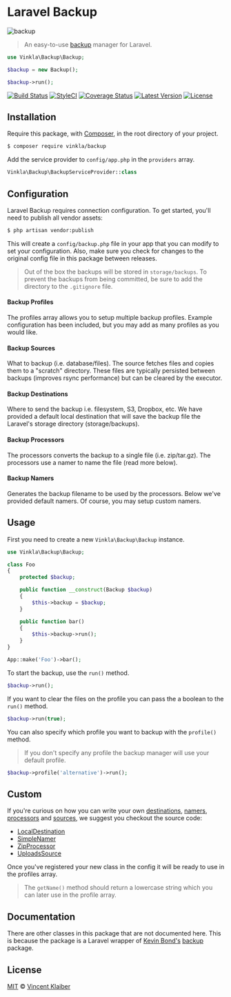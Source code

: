 # Laravel Backup

![backup](https://cloud.githubusercontent.com/assets/499192/11957534/9ecc53ee-a8c2-11e5-8ee6-24bc8c0ac6d4.png)

> An easy-to-use [backup](https://github.com/kbond/php-backup) manager for Laravel.

```php
use Vinkla\Backup\Backup;

$backup = new Backup();

$backup->run();
```

[![Build Status](https://img.shields.io/travis/vinkla/laravel-backup/master.svg?style=flat)](https://travis-ci.org/vinkla/laravel-backup)
[![StyleCI](https://styleci.io/repos/48389801/shield?style=flat)](https://styleci.io/repos/48389801)
[![Coverage Status](https://img.shields.io/codecov/c/github/vinkla/laravel-backup.svg?style=flat)](https://codecov.io/github/vinkla/laravel-backup)
[![Latest Version](https://img.shields.io/github/release/vinkla/backup.svg?style=flat)](https://github.com/vinkla/backup/releases)
[![License](https://img.shields.io/packagist/l/vinkla/backup.svg?style=flat)](https://packagist.org/packages/vinkla/backup)

## Installation

Require this package, with [Composer](https://getcomposer.org/), in the root directory of your project.

```bash
$ composer require vinkla/backup
```

Add the service provider to `config/app.php` in the `providers` array.

```php
Vinkla\Backup\BackupServiceProvider::class
```

## Configuration

Laravel Backup requires connection configuration. To get started, you'll need to publish all vendor assets:

```bash
$ php artisan vendor:publish
```

This will create a `config/backup.php` file in your app that you can modify to set your configuration. Also, make sure you check for changes to the original config file in this package between releases.

> Out of the box the backups will be stored in `storage/backups`. To prevent the backups from being committed, be sure to add the directory to the `.gitignore` file.

#### Backup Profiles

The profiles array allows you to setup multiple backup profiles. Example configuration has been included, but you may add as many profiles as you would like.

#### Backup Sources

What to backup (i.e. database/files). The source fetches files and copies them to a "scratch" directory. These files are typically persisted between backups (improves rsync performance) but can be cleared by the executor.

#### Backup Destinations

Where to send the backup i.e. filesystem, S3, Dropbox, etc. We have provided a default local destination that will save the backup file the Laravel's storage directory (storage/backups).

#### Backup Processors

The processors converts the backup to a single file (i.e. zip/tar.gz). The processors use a namer to name the file (read more below).

#### Backup Namers

Generates the backup filename to be used by the processors. Below we've provided default namers. Of course, you may setup custom namers.

## Usage

First you need to create a new `Vinkla\Backup\Backup` instance.

```php
use Vinkla\Backup\Backup;

class Foo
{
    protected $backup;

    public function __construct(Backup $backup)
    {
        $this->backup = $backup;
    }

    public function bar()
    {
        $this->backup->run();
    }
}

App::make('Foo')->bar();
```

To start the backup, use the `run()` method.

```php
$backup->run();
```

If you want to clear the files on the profile you can pass the a boolean to the `run()` method.

```php
$backup->run(true);
```

You can also specify which profile you want to backup with the `profile()` method.

> If you don't specify any profile the backup manager will use your default profile.

```php
$backup->profile('alternative')->run();
```

## Custom

If you're curious on how you can write your own [destinations](#backup-destinations), [namers](#backup-namers), [processors](#backup-processors) and [sources](#backup-sources), we suggest you checkout the source code:

- [LocalDestination](src/Destinations/LocalDestination.php)
- [SimpleNamer](src/Namers/SimpleNamer.php)
- [ZipProcessor](src/Processors/ZipProcessor.php)
- [UploadsSource](src/Sources/UploadsSource.php)

Once you've registered your new class in the config it will be ready to use in the profiles array.

> The `getName()` method should return a lowercase string which you can later use in the profile array.

## Documentation

There are other classes in this package that are not documented here. This is because the package is a Laravel wrapper of [Kevin Bond's](https://github.com/kbond) [backup](https://github.com/kbond/php-backup) package.

## License

[MIT](LICENSE) © [Vincent Klaiber](https://vinkla.com)
